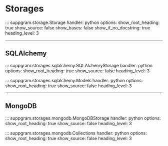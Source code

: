 # Storages

::: suppgram.storage.Storage
    handler: python
    options:
      show_root_heading: true
      show_source: false
      show_bases: false
      show_if_no_docstring: true
      heading_level: 3

<hr/>

## SQLAlchemy

::: suppgram.storages.sqlalchemy.SQLAlchemyStorage
    handler: python
    options:
      show_root_heading: true
      show_source: false
      heading_level: 3

::: suppgram.storages.sqlalchemy.Models
    handler: python
    options:
      show_root_heading: true
      show_source: false
      heading_level: 3

<hr/>

## MongoDB

::: suppgram.storages.mongodb.MongoDBStorage
    handler: python
    options:
      show_root_heading: true
      show_source: false
      heading_level: 3

::: suppgram.storages.mongodb.Collections
    handler: python
    options:
      show_root_heading: true
      show_source: false
      heading_level: 3
